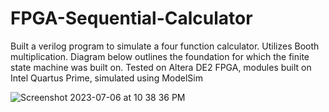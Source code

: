 # FPGA-Sequential-Calculator

Built a verilog program to simulate a four function calculator. Utilizes Booth multiplication. Diagram below outlines the foundation for which the finite state machine was built on. Tested on Altera DE2 FPGA, modules built on Intel Quartus Prime, simulated using ModelSim

![Screenshot 2023-07-06 at 10 38 36 PM](https://github.com/Pranavn30/FPGA-Sequential-Calculator/assets/90468047/817b071e-e238-4bed-ada4-6dff9fd7c8c5)
